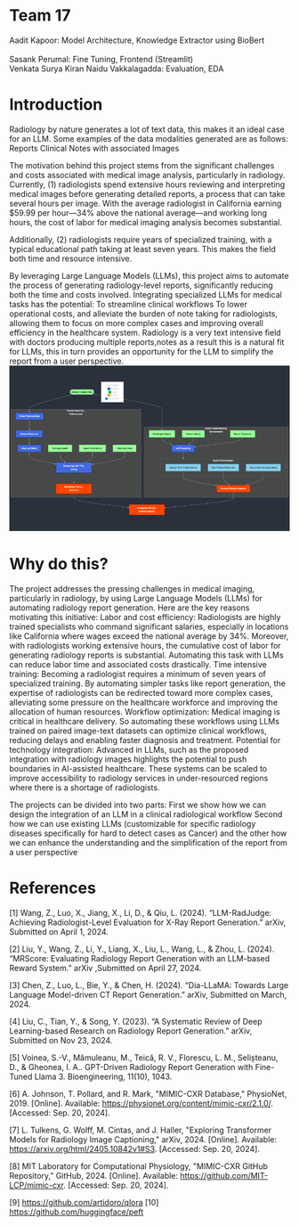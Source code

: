 # Team 17
Aadit Kapoor: Model Architecture, Knowledge Extractor using BioBert<br>
<br>
Sasank Perumal: Fine Tuning, Frontend (Streamlit)
<br>
Venkata Surya Kiran Naidu Vakkalagadda: Evaluation, EDA

# Introduction
Radiology by nature generates a lot of text data, this makes it an ideal case for an LLM. Some examples of the data modalities generated are as follows:
Reports
Clinical Notes with associated Images

The motivation behind this project stems from the significant challenges and costs associated with medical image analysis, particularly in radiology. Currently,  (1) radiologists spend extensive hours reviewing and interpreting medical images before generating detailed reports, a process that can take several hours per image. With the average radiologist in California earning $59.99 per hour—34% above the national average—and working long hours, the cost of labor for medical imaging analysis becomes substantial. 

Additionally, (2) radiologists require years of specialized training, with a typical educational path taking at least seven years. This makes the field both time and resource intensive.

By leveraging Large Language Models (LLMs), this project aims to automate the process of generating radiology-level reports, significantly reducing both the time and costs involved. Integrating specialized LLMs for medical tasks has the potential:
To streamline clinical workflows
To lower operational costs, and alleviate the burden of note taking for radiologists, allowing them to focus on more complex cases and improving overall efficiency in the healthcare system.
Radiology is a very text intensive field with doctors producing multiple reports,notes as a result this is a natural fit for LLMs, this in turn provides an opportunity for the LLM to simplify the report from a user perspective.
![alt text](workflow.png)
# Why do this?
The project addresses the pressing challenges in medical imaging, particularly in radiology, by using Large Language Models (LLMs) for automating radiology report generation. Here are the key reasons motivating this initiative:
Labor and cost efficiency: Radiologists are highly trained specialists who command significant salaries, especially in locations like California where wages exceed the national average by 34%. Moreover, with radiologists working extensive hours, the cumulative cost of labor for generating radiology reports is substantial. Automating this task with LLMs can reduce labor time and associated costs drastically.
Time intensive training: Becoming a radiologist requires a minimum of seven years of specialized training. By automating simpler tasks like report generation, the expertise of radiologists can be redirected toward more complex cases, alleviating some pressure on the healthcare workforce and improving the allocation of human resources.
Workflow optimization: Medical imaging is critical in healthcare delivery. So automating these workflows using LLMs trained on paired image-text datasets can optimize clinical workflows, reducing delays and enabling faster diagnosis and treatment.
Potential for technology integration: Advanced in LLMs, such as the proposed integration with radiology images highlights the potential to push boundaries in AI-assisted healthcare. These systems can be scaled to improve accessibility to radiology services in under-resourced regions where there is a shortage of radiologists.

The projects can be divided into two parts:
First we show how we can design the integration of an LLM in a clinical radiological workflow
Second how we can use existing LLMs (customizable for specific radiology diseases specifically for hard to detect cases as Cancer) and the other how we can enhance the understanding and the simplification of the report from a user perspective


# References
[1] Wang, Z., Luo, X., Jiang, X., Li, D., & Qiu, L. (2024). “LLM-RadJudge: Achieving Radiologist-Level Evaluation for X-Ray Report Generation.” arXiv, Submitted on April 1, 2024.

[2] Liu, Y., Wang, Z., Li, Y., Liang, X., Liu, L., Wang, L., & Zhou, L. (2024). “MRScore: Evaluating Radiology Report Generation with an LLM-based Reward System.” arXiv ,Submitted on April 27, 2024. 

[3] Chen, Z., Luo, L., Bie, Y., & Chen, H. (2024). “Dia-LLaMA: Towards Large Language Model-driven CT Report Generation.” arXiv, Submitted on March, 2024.

[4] Liu, C., Tian, Y., & Song, Y. (2023). “A Systematic Review of Deep Learning-based Research on Radiology Report Generation.” arXiv, Submitted on Nov 23, 2024.

[5] Voinea, S.-V., Mămuleanu, M., Teică, R. V., Florescu, L. M., Selișteanu, D., & Gheonea, I. A.. GPT-Driven Radiology Report Generation with Fine-Tuned Llama 3. Bioengineering, 11(10), 1043.

[6] A. Johnson, T. Pollard, and R. Mark, "MIMIC-CXR Database," PhysioNet, 2019. [Online]. Available: https://physionet.org/content/mimic-cxr/2.1.0/. [Accessed: Sep. 20, 2024].

[7] L. Tulkens, G. Wolff, M. Cintas, and J. Haller, "Exploring Transformer Models for Radiology Image Captioning," arXiv, 2024. [Online]. Available: https://arxiv.org/html/2405.10842v1#S3. [Accessed: Sep. 20, 2024].

[8] MIT Laboratory for Computational Physiology, "MIMIC-CXR GitHub Repository," GitHub, 2024. [Online]. Available: https://github.com/MIT-LCP/mimic-cxr. [Accessed: Sep. 20, 2024].

[9] https://github.com/artidoro/qlora
[10] https://github.com/huggingface/peft

